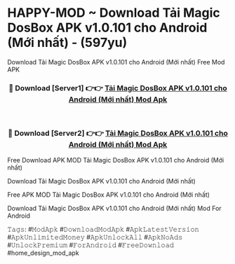 # HAPPY-MOD ~ Download Tải Magic DosBox APK v1.0.101 cho Android (Mới nhất) - (597yu)
Download Tải Magic DosBox APK v1.0.101 cho Android (Mới nhất) Free Mod APK

<div align="center">
<h3>🔴 Download [Server1] 👉👉 <a href="https://apk-comot.site?title=Tải_Magic_DosBox_APK_v1.0.101_cho_Android_(Mới_nhất)">Tải Magic DosBox APK v1.0.101 cho Android (Mới nhất) Mod Apk</a></h3><br>

<h3>🔴 Download [Server2] 👉👉 <a href="https://apk-comot.site?title=Tải_Magic_DosBox_APK_v1.0.101_cho_Android_(Mới_nhất)">Tải Magic DosBox APK v1.0.101 cho Android (Mới nhất) Mod Apk</a></h3>
</div>


Free Download APK MOD Tải Magic DosBox APK v1.0.101 cho Android (Mới nhất)

Download Tải Magic DosBox APK v1.0.101 cho Android (Mới nhất) 

Free APK MOD Tải Magic DosBox APK v1.0.101 cho Android (Mới nhất) 

Download Tải Magic DosBox APK v1.0.101 cho Android (Mới nhất) Mod For Android

𝚃𝚊𝚐𝚜: #𝙼𝚘𝚍𝙰𝚙𝚔 #𝙳𝚘𝚠𝚗𝚕𝚘𝚊𝚍𝙼𝚘𝚍𝙰𝚙𝚔 #𝙰𝚙𝚔𝙻𝚊𝚝𝚎𝚜𝚝𝚅𝚎𝚛𝚜𝚒𝚘𝚗 #𝙰𝚙𝚔𝚄𝚗𝚕𝚒𝚖𝚒𝚝𝚎𝚍𝙼𝚘𝚗𝚎𝚢 #𝙰𝚙𝚔𝚄𝚗𝚕𝚘𝚌𝚔𝙰𝚕𝚕 #𝙰𝚙𝚔𝙽𝚘𝙰𝚍𝚜 #𝚄𝚗𝚕𝚘𝚌𝚔𝙿𝚛𝚎𝚖𝚒𝚞𝚖 #𝙵𝚘𝚛𝙰𝚗𝚍𝚛𝚘𝚒𝚍 #𝙵𝚛𝚎𝚎𝙳𝚘𝚠𝚗𝚕𝚘𝚊𝚍 #home_design_mod_apk